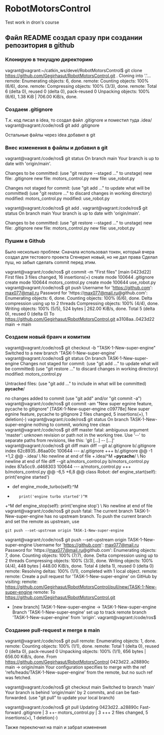 # RobotMotorsControl
Test work in dron's course

## Файл README создал сразу при создании репозитория в github

### Клонирую в текущую директорию

vagrant@vagrant:~/catkin_ws/devel/RobotMotorsControl$ git clone https://github.com/Gegirhasut/RobotMotorsControl.git .
Cloning into '.'...
remote: Enumerating objects: 6, done.
remote: Counting objects: 100% (6/6), done.
remote: Compressing objects: 100% (3/3), done.
remote: Total 6 (delta 0), reused 0 (delta 0), pack-reused 0
Unpacking objects: 100% (6/6), 1.38 KiB | 706.00 KiB/s, done.

### Создаем .gitignore
Т.к. код писал в idea, то создал файл .gitignore и поместил туда .idea/
vagrant@vagrant:/code/ros$ git add .gitignore

Остальные файлы через idea добавил в git

### Внес изменения в файлы и добавил в git
vagrant@vagrant:/code/ros$ git status
On branch main
Your branch is up to date with 'origin/main'.

Changes to be committed:
  (use "git restore --staged <file>..." to unstage)
        new file:   .gitignore
        new file:   motors_control.py
        new file:   use_robot.py

Changes not staged for commit:
  (use "git add <file>..." to update what will be committed)
  (use "git restore <file>..." to discard changes in working directory)
        modified:   motors_control.py
        modified:   use_robot.py

vagrant@vagrant:/code/ros$ git add .
vagrant@vagrant:/code/ros$ git status
On branch main
Your branch is up to date with 'origin/main'.

Changes to be committed:
  (use "git restore --staged <file>..." to unstage)
        new file:   .gitignore
        new file:   motors_control.py
        new file:   use_robot.py

### Пушим в Github
Было несколько проблем:
Сначала использовал токен, который вчера создал для тестового проекта
Сгенерил новый, но не дал права
Сделал пуш, но забыл сделать commit перед этим.

vagrant@vagrant:/code/ros$ git commit -m "First files"
[main 0423d22] First files
 3 files changed, 16 insertions(+)
 create mode 100644 .gitignore
 create mode 100644 motors_control.py
 create mode 100644 use_robot.py
vagrant@vagrant:/code/ros$ git push
Username for 'https://github.com': max077@mail.ru
Password for 'https://max077@mail.ru@github.com':
Enumerating objects: 6, done.
Counting objects: 100% (6/6), done.
Delta compression using up to 2 threads
Compressing objects: 100% (4/4), done.
Writing objects: 100% (5/5), 524 bytes | 262.00 KiB/s, done.
Total 5 (delta 0), reused 0 (delta 0)
To https://github.com/Gegirhasut/RobotMotorsControl.git
   a3108aa..0423d22  main -> main

### Создаем новый бранч и комитим
vagrant@vagrant:/code/ros$ git checkout -b "TASK-1-New-super-engine"
Switched to a new branch 'TASK-1-New-super-engine'
vagrant@vagrant:/code/ros$ git status
On branch TASK-1-New-super-engine
Changes not staged for commit:
  (use "git add <file>..." to update what will be committed)
  (use "git restore <file>..." to discard changes in working directory)
        modified:   motors_control.py

Untracked files:
  (use "git add <file>..." to include in what will be committed)
        __pycache__/

no changes added to commit (use "git add" and/or "git commit -a")
vagrant@vagrant:/code/ros$ git commit -am "New super egnine feature, pycache to gitignore"
[TASK-1-New-super-engine c09778e] New super egnine feature, pycache to gitignore
 2 files changed, 5 insertions(+), 1 deletion(-)
vagrant@vagrant:/code/ros$ git status
On branch TASK-1-New-super-engine
nothing to commit, working tree clean
vagrant@vagrant:/code/ros$ git diff master
fatal: ambiguous argument 'master': unknown revision or path not in the working tree.
Use '--' to separate paths from revisions, like this:
'git <command> [<revision>...] -- [<file>...]'
vagrant@vagrant:/code/ros$ git diff main
diff --git a/.gitignore b/.gitignore
index 62c8935..86aa00c 100644
--- a/.gitignore
+++ b/.gitignore
@@ -1 +1,2 @@
-.idea/
\ No newline at end of file
+.idea/^M
+__pycache__/
\ No newline at end of file
diff --git a/motors_control.py b/motors_control.py
index 87a5cc9..d468303 100644
--- a/motors_control.py
+++ b/motors_control.py
@@ -6,5 +6,8 @@ class Robot:
     def engine_start(self):
         print('engine started')

+    def engine_mode_turbo(self):^M
+        print('engine turbo started')^M
+^M
     def engine_stop(self):
         print('engine stop')
\ No newline at end of file
vagrant@vagrant:/code/ros$ git push
fatal: The current branch TASK-1-New-super-engine has no upstream branch.
To push the current branch and set the remote as upstream, use

    git push --set-upstream origin TASK-1-New-super-engine

vagrant@vagrant:/code/ros$ git push --set-upstream origin TASK-1-New-super-engine
Username for 'https://github.com': max077@mail.ru
Password for 'https://max077@mail.ru@github.com':
Enumerating objects: 7, done.
Counting objects: 100% (7/7), done.
Delta compression using up to 2 threads
Compressing objects: 100% (3/3), done.
Writing objects: 100% (4/4), 448 bytes | 448.00 KiB/s, done.
Total 4 (delta 1), reused 0 (delta 0)
remote: Resolving deltas: 100% (1/1), completed with 1 local object.
remote:
remote: Create a pull request for 'TASK-1-New-super-engine' on GitHub by visiting:
remote:      https://github.com/Gegirhasut/RobotMotorsControl/pull/new/TASK-1-New-super-engine
remote:
To https://github.com/Gegirhasut/RobotMotorsControl.git
 * [new branch]      TASK-1-New-super-engine -> TASK-1-New-super-engine
Branch 'TASK-1-New-super-engine' set up to track remote branch 'TASK-1-New-super-engine' from 'origin'.
vagrant@vagrant:/code/ros$

### Создание pull-request и merge в main

vagrant@vagrant:/code/ros$ git pull
remote: Enumerating objects: 1, done.
remote: Counting objects: 100% (1/1), done.
remote: Total 1 (delta 0), reused 0 (delta 0), pack-reused 0
Unpacking objects: 100% (1/1), 656 bytes | 656.00 KiB/s, done.
From https://github.com/Gegirhasut/RobotMotorsControl
   0423d22..a28890c  main       -> origin/main
Your configuration specifies to merge with the ref 'refs/heads/TASK-1-New-super-engine'
from the remote, but no such ref was fetched.

vagrant@vagrant:/code/ros$ git checkout main
Switched to branch 'main'
Your branch is behind 'origin/main' by 2 commits, and can be fast-forwarded.
  (use "git pull" to update your local branch)

vagrant@vagrant:/code/ros$ git pull
Updating 0423d22..a28890c
Fast-forward
 .gitignore        | 3 ++-
 motors_control.py | 3 +++
 2 files changed, 5 insertions(+), 1 deletion(-)

Также переключил на main и забрал изменения
